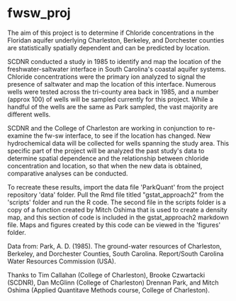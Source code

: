 # fwsw_proj
The aim of this project is to determine if Chloride concentrations in the Floridan aquifer underlying Charleston, Berkeley, and Dorchester counties are statistically spatially dependent and can be predicted by location. 

SCDNR conducted a study in 1985 to identify and map the location of the freshwater-saltwater interface in South Carolina's coastal aquifer systems. Chloride concentrations were the primary ion analyzed to signal the presence of saltwater and map the location of this interface.  Numerous wells were tested across the tri-county area back in 1985, and a number (approx 100) of wells will be sampled currently for this project. While a handful of the wells are the same as Park sampled, the vast majority are different wells. 

SCDNR and the College of Charleston are working in conjunction to re-examine the fw-sw interface, to see if the location has changed. New hydrochemical data will be collected for wells spanning the study area. This specific part of the project will be analyzed the past study's data to determine spatial dependence and the relationship between chloride concentration and location, so that when the new data is obtained, comparative analyses can be conducted. 

To recreate these results, import the data file 'ParkQuant' from the project repository 'data' folder. Pull the Rmd file titled "gstat_approach2" from the 'scripts' folder and run the R code.  The second file in the scripts folder is a copy of a function created by Mitch Oshima that is used to create a density map, and this section of code is included in the gstat_approach2 markdown file. Maps and figures created by this code can be viewed in the 'figures' folder. 


Data from: Park, A. D. (1985). The ground-water resources of Charleston, Berkeley, and Dorchester Counties, South Carolina. Report/South Carolina Water Resources Commission (USA).

Thanks to Tim Callahan (College of Charleston), Brooke Czwartacki (SCDNR), Dan McGlinn (College of Charleston) Drennan Park, and Mitch Oshima (Applied Quantitave Methods course, College of Charleston).  
